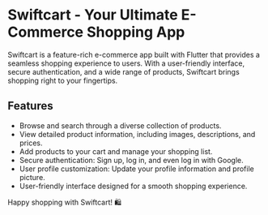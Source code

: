 # Swiftcart - Your Ultimate E-Commerce Shopping App

Swiftcart is a feature-rich e-commerce app built with Flutter that provides a seamless shopping experience to users. With a user-friendly interface, secure authentication, and a wide range of products, Swiftcart brings shopping right to your fingertips.

## Features

- Browse and search through a diverse collection of products.
- View detailed product information, including images, descriptions, and prices.
- Add products to your cart and manage your shopping list.
- Secure authentication: Sign up, log in, and even log in with Google.
- User profile customization: Update your profile information and profile picture.
- User-friendly interface designed for a smooth shopping experience.

Happy shopping with Swiftcart! 🛍️
